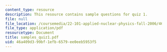 ```yaml
---
content_type: resource
description: This resource contains sample questions for quiz 1.
file: null
file_location: /coursemedia/22-101-applied-nuclear-physics-fall-2006/46a409d399bf1efb6579ee0eeb5953f5_samples_quiz1.pdf
file_type: application/pdf
resourcetype: Document
title: samples_quiz1.pdf
uid: 46a409d3-99bf-1efb-6579-ee0eeb5953f5
---
```

